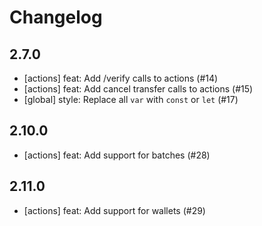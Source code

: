 # Changelog

## 2.7.0

- [actions] feat: Add /verify calls to actions (#14)
- [actions] feat: Add cancel transfer calls to actions (#15)
- [global] style: Replace all `var` with `const` or `let` (#17)

## 2.10.0
- [actions] feat: Add support for batches (#28)

## 2.11.0
- [actions] feat: Add support for wallets (#29)
